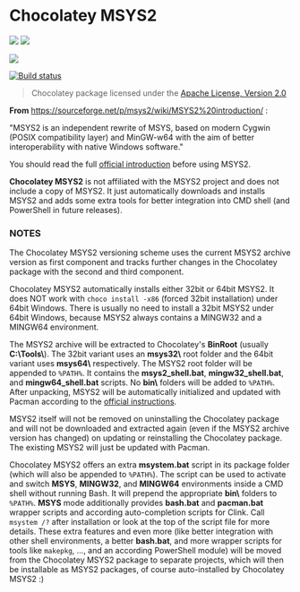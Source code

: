 Chocolatey MSYS2
================

[![](https://img.shields.io/chocolatey/v/msys2.svg)](
  https://chocolatey.org/packages/msys2)
[![](https://img.shields.io/chocolatey/dt/msys2.svg)](
  https://chocolatey.org/packages/msys2)

[![](https://ci.appveyor.com/api/projects/status/wf4g2ftsatog8wvf?svg=true)](
  https://ci.appveyor.com/project/userzimmermann/choco-packages-6hb62)

[![Build status](
  https://ci.appveyor.com/api/projects/status/wf4g2ftsatog8wvf?svg=true)](
  https://ci.appveyor.com/project/userzimmermann/choco-packages-6hb62)

> Chocolatey package licensed under the [Apache License, Version 2.0](
    http://www.apache.org/licenses/LICENSE-2.0)

**From** https://sourceforge.net/p/msys2/wiki/MSYS2%20introduction/ :

"MSYS2 is an independent rewrite of MSYS, based on modern Cygwin (POSIX compatibility layer) and MinGW-w64 with the aim of better interoperability with native Windows software."

You should read the full [official introduction](http://sourceforge.net/p/msys2/wiki/MSYS2%20introduction/) before using MSYS2.

**Chocolatey MSYS2** is not affiliated with the MSYS2 project and does not include a copy of MSYS2. It just automatically downloads and installs MSYS2 and adds some extra tools for better integration into CMD shell (and PowerShell in future releases).

### NOTES

The Chocolatey MSYS2 versioning scheme uses the current MSYS2 archive version as first component and tracks further changes in the Chocolatey package with the second and third component.

Chocolatey MSYS2 automatically installs either 32bit or 64bit MSYS2. It does NOT work with `choco install -x86` (forced 32bit installation) under 64bit Windows. There is usually no need to install a 32bit MSYS2 under 64bit Windows, because MSYS2 always contains a MINGW32 and a MINGW64 environment.

The MSYS2 archive will be extracted to Chocolatey's **BinRoot** (usually **C:\\Tools\\**). The 32bit variant uses an **msys32\\** root folder and the 64bit variant uses **msys64\\** respectively. The MSYS2 root folder will be appended to `%PATH%`. It contains the **msys2\_shell.bat**, **mingw32\_shell.bat**, and **mingw64\_shell.bat** scripts. No **bin\\** folders will be added to `%PATH%`. After unpacking, MSYS2 will be automatically initialized and updated with Pacman according to the [official instructions](https://msys2.github.io).

MSYS2 itself will not be removed on uninstalling the Chocolatey package and will not be downloaded and extracted again (even if the MSYS2 archive version has changed) on updating or reinstalling the Chocolatey package. The existing MSYS2 will just be updated with Pacman.

Chocolatey MSYS2 offers an extra **msystem.bat** script in its package folder (which will also be appended to `%PATH%`). The script can be used to activate and switch **MSYS**, **MINGW32**, and **MINGW64** environments inside a CMD shell without running Bash. It will prepend the appropriate **bin\\** folders to `%PATH%`. **MSYS** mode additionally provides **bash.bat** and **pacman.bat** wrapper scripts and according auto-completion scripts for Clink. Call `msystem /?` after installation or look at the top of the script file for more details. These extra features and even more (like better integration with other shell environments, a better **bash.bat**, and more wrapper scripts for tools like `makepkg`, ..., and an according PowerShell module) will be moved from the Chocolatey MSYS2 package to separate projects, which will then be installable as MSYS2 packages, of course auto-installed by Chocolatey MSYS2 :)
